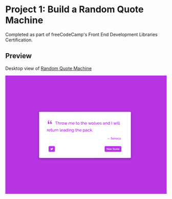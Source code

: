 # Project 1: Build a Random Quote Machine

Completed as part of freeCodeCamp's Front End Development Libraries Certification.

## Preview

Desktop view of [Random Quote Machine](https://random-quotes-gold.vercel.app)

![screenshot](https://github.com/May-95/freecodecamp-projects/blob/main/FCC%20Front%20End%20Development%20Libraries%20Projects/Project%201%20-%20Random%20Quote%20Machine/desktop%20view.png)
